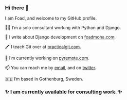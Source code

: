 ### Hi there 👋
I am Foad, and welcome to my GitHub profile.

🧑‍💻 I’m a solo consultant working with Python and Django.

📝 I write about Django development on [foadmoha.com](https://foadmoha.com).

🖍 I teach Git over at [practicalgit.com](https://practicalgit.com).

🚧 I’m currently working on [pyremote.com](https://www.pyremote.com).

📫 You can reach me by [email](mailto:foad@foadmoha.com), and on [twitter](https://twitter.com/FoadFm).

🇸🇪 I’m based in Gothenburg, Sweden.

### ✨ I am currently available for consulting work. ✨
